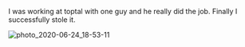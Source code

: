 
I was working at toptal with one guy and he really did the job. Finally I successfully stole it. 

![photo_2020-06-24_18-53-11](https://github.com/kasunChan/kasunchan/assets/56822670/90ef3cd0-14ef-49ea-99c6-58d3bcbdba3b)
